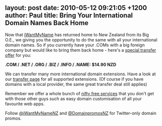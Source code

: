 layout: post
date: 2010-05-12 09:21:05 +1200
author: Paul
title: Bring Your International Domain Names Back Home
----

Now that [
iWantMyName](https://iwantmyname.co.nz/) has returned home to New Zealand from its Big O.E., we giving you the 
opportunity to do the same with all your international domain names. So if 
you currently have your .COMs with a big foreign company but would like to bring them back home - here's a [special 
transfer offer](https://iwantmyname.co.nz/domains/domain-transfer) for you:

**.COM / .NET / .ORG / .BIZ / .INFO / 
.NAME: $14.90 NZD**

We can transfer many more international domain 
extensions. Have a look at our [transfer page](https://iwantmyname.co.nz/domains/domain-transfer) for all supported 
extensions. (Of course if you have domains with a local provider, the same great transfer deal still applies)

Remember we offer a whole bunch of [nifty free services](https://iwantmyname.co.nz/services) that you don't get with those other guys such as easy domain customisation of all your favourite web apps.

Follow [@iWantMyNameNZ](https://twitter.com/iwantmynamenz) and [@DomainpromosNZ](https://twitter.com/domainpromosnz) for 
Twitter-only domain promos.
